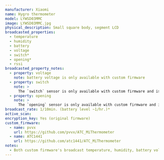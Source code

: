 ```yaml
---
manufacturer: Xiaomi
name: Hygro thermometer
model: LYWSD03MMC
image: LYWSD03MMC.jpg
physical_description: Small square body, segment LCD
broadcasted_properties:
  - temperature
  - humidity
  - battery
  - voltage
  - switch*
  - opening*
  - rssi
broadcasted_property_notes:
  - property: voltage
    note: battery voltage is only available with custom firmware
  - property: switch
    note: >
      The `switch` sensor is only available with custom firmware and is disabled by default. It represents the state of the Reed Switch. You can enable the `switch` sensor by going to `configuration`, `integrations`, select `devices` on the BLE monitor integration tile and select your device. Click on the `+1 disabled entity` to show the disabled sensor and select the disabled entity. Finally, click on `Enable entity` to enable it. This switch sensor can be used for a temperature or humidity trigger, for use as hygrostat or termostat (depending on settings). More information can be found [here on the pvvx website](https://github.com/pvvx/ATC_MiThermometer#temperature-or-humidity-trigger-on-gpio-pa5-label-on-the-reset-pin)
  - property: opening
    note: >
      The `opening` sensor is only available with custom firmware and is disabled by default. You can enable the `opening` sensor by going to `configuration`, `integrations`, select `devices` on the BLE monitor integration tile and select your device. Click on the `+1 disabled entity` to show the disabled sensor and select the disabled entity. Finally, click on `Enable entity` to enable it. More information about the use of this opening sensor can be found on [here on the pvvx website](https://github.com/pvvx/ATC_MiThermometer#reed-switch-on-gpio-pa6-label-on-the-p8-pin)
broadcast_rate: 1/10min. (battery level ~1/hr.)*
active_scan:
encryption_key: Yes (original firmware)
custom_firmware:
  - name: pvvx
    url: https://github.com/pvvx/ATC_MiThermometer
  - name: ATC1441
    url: https://github.com/atc1441/ATC_MiThermometer
notes:
  - Both custom firmware's broadcast temperature, humidity, battery voltage and battery level in percent. Broadcast interval can be set by the user and encryption can be used as an option. BLE monitor will automatically use the advertisement type with the highest accuracy, when setting the firmware to broadcast all advertisement types.
---
```

